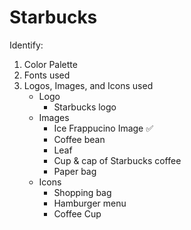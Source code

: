 # Starbucks

Identify:

1. Color Palette
2. Fonts used
3. Logos, Images, and Icons used
	- Logo
		- Starbucks logo
	- Images
	 	- Ice Frappucino Image ✅
		- Coffee bean
		- Leaf
		- Cup & cap of Starbucks coffee
		- Paper bag
	- Icons
		- Shopping bag
		- Hamburger menu
		- Coffee Cup 